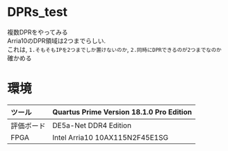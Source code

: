 # DPRs_test
複数DPRをやってみる<br>
Arria10のDPR領域は2つまでらしい.<br>
これは, `1.そもそもIPを2つまでしか置けないのか`, `2.同時にDPRできるのが2つまでなのか` 確かめる


# 環境
|ツール    |Quartus Prime Version 18.1.0 Pro Edition|
|:---------|:---------------------------------------|
|評価ボード|DE5a-Net DDR4 Edition                   |
|FPGA      |Intel Arria10 10AX115N2F45E1SG          |




